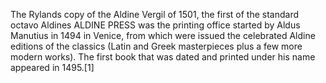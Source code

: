 The Rylands copy of the Aldine Vergil of 1501, the first of the standard octavo Aldines ALDINE PRESS was the printing office started by Aldus Manutius in 1494 in Venice, from which were issued the celebrated Aldine editions of the classics (Latin and Greek masterpieces plus a few more modern works). The first book that was dated and printed under his name appeared in 1495.[1]
